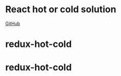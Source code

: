 # React hot or cold solution

[GitHub](https://github.com/Thinkful-Ed/react-hot-cold)

# redux-hot-cold
# redux-hot-cold
